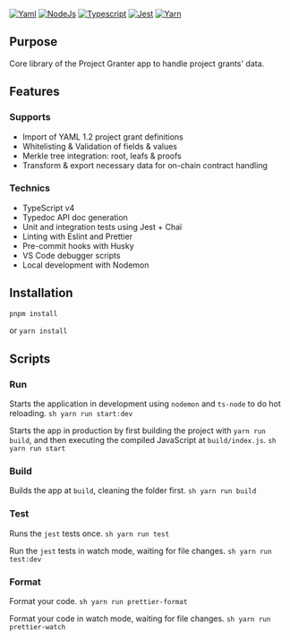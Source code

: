 [![Yaml][yaml-shield]][ref-yarn]
[![NodeJs][nodejs-shield]][ref-nodejs]
[![Typescript][typescript-shield]][ref-typescript]
[![Jest][jest-shield]][ref-jest]
[![Yarn][yarn-shield]][ref-yarn]

[nodejs-shield]: https://img.shields.io/badge/Node.js-339933?style=for-the-badge&logo=nodedotjs&logoColor=white
[typescript-shield]: https://img.shields.io/badge/TypeScript-007ACC?style=for-the-badge&logo=typescript&logoColor=white
[jest-shield]: https://img.shields.io/badge/-jest-%23C21325?style=for-the-badge&logo=jest&logoColor=white
[yarn-shield]: https://img.shields.io/badge/yarn-%232C8EBB.svg?style=for-the-badge&logo=yarn&logoColor=white
[yaml-shield]: https://img.shields.io/badge/-YAML%201.2-blueviolet?style=for-the-badge

[ref-nodejs]: https://nodejs.org/
[ref-typescript]: https://www.typescriptlang.org/
[ref-jest]: https://jestjs.io/docs/getting-started
[ref-yarn]: https://yarnpkg.com
[ref-yaml]: https://yaml.org/spec/1.2

## Purpose

Core library of the Project Granter app to handle project grants' data.

## Features
### Supports
- Import of YAML 1.2 project grant definitions
- Whitelisting & Validation of fields & values
- Merkle tree integration: root, leafs & proofs
- Transform & export necessary data for on-chain contract handling

### Technics
- TypeScript v4
- Typedoc API doc generation
- Unit and integration tests using Jest + Chaï
- Linting with Eslint and Prettier
- Pre-commit hooks with Husky
- VS Code debugger scripts
- Local development with Nodemon


## Installation
```sh
pnpm install
```
or ``yarn install``

## Scripts

### Run

Starts the application in development using `nodemon` and `ts-node` to do hot reloading.
``sh
yarn run start:dev
``

Starts the app in production by first building the project with `yarn run build`, and then executing the compiled JavaScript at `build/index.js`.
``sh
yarn run start
``

### Build

Builds the app at `build`, cleaning the folder first.
``sh
yarn run build
``

### Test

Runs the `jest` tests once.
``sh
yarn run test
``

Run the `jest` tests in watch mode, waiting for file changes.
``sh
yarn run test:dev
``

### Format
Format your code.
``sh
yarn run prettier-format
``

Format your code in watch mode, waiting for file changes.
``sh
yarn run prettier-watch
``

